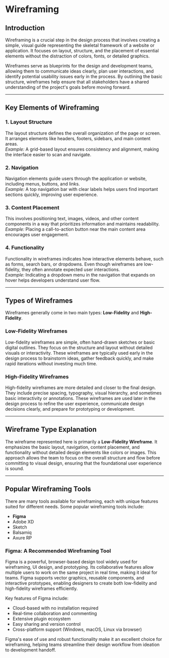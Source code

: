 # Wireframing

## Introduction

Wireframing is a crucial step in the design process that involves creating a simple, visual guide representing the skeletal framework of a website or application. It focuses on layout, structure, and the placement of essential elements without the distraction of colors, fonts, or detailed graphics.

Wireframes serve as blueprints for the design and development teams, allowing them to communicate ideas clearly, plan user interactions, and identify potential usability issues early in the process. By outlining the basic structure, wireframes help ensure that all stakeholders have a shared understanding of the project's goals before moving forward.

---

## Key Elements of Wireframing

### 1. Layout Structure  
The layout structure defines the overall organization of the page or screen. It arranges elements like headers, footers, sidebars, and main content areas.  
*Example:* A grid-based layout ensures consistency and alignment, making the interface easier to scan and navigate.

### 2. Navigation  
Navigation elements guide users through the application or website, including menus, buttons, and links.  
*Example:* A top navigation bar with clear labels helps users find important sections quickly, improving user experience.

### 3. Content Placement  
This involves positioning text, images, videos, and other content components in a way that prioritizes information and maintains readability.  
*Example:* Placing a call-to-action button near the main content area encourages user engagement.

### 4. Functionality  
Functionality in wireframes indicates how interactive elements behave, such as forms, search bars, or dropdowns. Even though wireframes are low-fidelity, they often annotate expected user interactions.  
*Example:* Indicating a dropdown menu in the navigation that expands on hover helps developers understand user flow.

---

## Types of Wireframes

Wireframes generally come in two main types: **Low-Fidelity** and **High-Fidelity**.

### Low-Fidelity Wireframes  
Low-fidelity wireframes are simple, often hand-drawn sketches or basic digital outlines. They focus on the structure and layout without detailed visuals or interactivity. These wireframes are typically used early in the design process to brainstorm ideas, gather feedback quickly, and make rapid iterations without investing much time.

### High-Fidelity Wireframes  
High-fidelity wireframes are more detailed and closer to the final design. They include precise spacing, typography, visual hierarchy, and sometimes basic interactivity or annotations. These wireframes are used later in the design process to refine the user experience, communicate design decisions clearly, and prepare for prototyping or development.

---

## Wireframe Type Explanation

The wireframe represented here is primarily a **Low-Fidelity Wireframe**. It emphasizes the basic layout, navigation, content placement, and functionality without detailed design elements like colors or images. This approach allows the team to focus on the overall structure and flow before committing to visual design, ensuring that the foundational user experience is sound.

---

## Popular Wireframing Tools

There are many tools available for wireframing, each with unique features suited for different needs. Some popular wireframing tools include:

- **Figma**  
- Adobe XD  
- Sketch  
- Balsamiq  
- Axure RP  

### Figma: A Recommended Wireframing Tool

Figma is a powerful, browser-based design tool widely used for wireframing, UI design, and prototyping. Its collaborative features allow multiple users to work on the same project in real time, making it ideal for teams. Figma supports vector graphics, reusable components, and interactive prototypes, enabling designers to create both low-fidelity and high-fidelity wireframes efficiently.

Key features of Figma include:  
- Cloud-based with no installation required  
- Real-time collaboration and commenting  
- Extensive plugin ecosystem  
- Easy sharing and version control  
- Cross-platform support (Windows, macOS, Linux via browser)

Figma's ease of use and robust functionality make it an excellent choice for wireframing, helping teams streamline their design workflow from ideation to development handoff.

